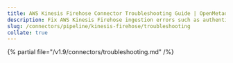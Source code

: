 ```yaml
---
title: AWS Kinesis Firehose Connector Troubleshooting Guide | OpenMetadata Support
description: Fix AWS Kinesis Firehose ingestion errors such as authentication failures, permission issues, or missing delivery stream details.
slug: /connectors/pipeline/kinesis-firehose/troubleshooting
collate: true
---
```


{% partial file="/v1.9/connectors/troubleshooting.md" /%}